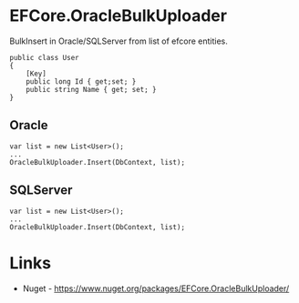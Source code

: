 # EFCore.OracleBulkUploader

BulkInsert in Oracle/SQLServer from list of efcore entities.

```
public class User
{
    [Key]
    public long Id { get;set; }
    public string Name { get; set; }
}
```

## Oracle
```
var list = new List<User>();
...
OracleBulkUploader.Insert(DbContext, list);
```
## SQLServer
```
var list = new List<User>();
...
OracleBulkUploader.Insert(DbContext, list);
```

# Links
* Nuget - https://www.nuget.org/packages/EFCore.OracleBulkUploader/
